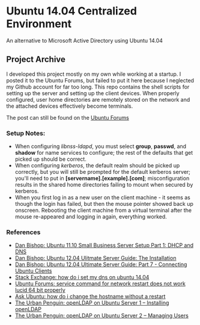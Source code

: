 # Ubuntu 14.04 Centralized Environment

An alternative to Microsoft Active Directory using Ubuntu 14.04

## Project Archive

I developed this project mostly on my own while working at a startup. I posted it to the Ubuntu Forums, but failed to put it here because I neglected my Github account for far too long. This repo contains the shell scripts for setting up the server and setting up the client devices. When properly configured, user home directories are remotely stored on the network and the attached devices effectively become terminals.

The post can still be found on the [Ubuntu Forums](https://ubuntuforums.org/showthread.php?t=2246705&page=4&p=13188765#post13188765)

### Setup Notes:

* When configuring *libnss-ldapd*, you must select **group**, **passwd**, and **shadow** for name services to configure; the rest of the defaults that get picked up should be correct.
* When configuring *kerberos*, the default realm should be picked up correctly, but you will still be prompted for the default kerberos server; you'll need to put in **[servername].[example].[com]**; misconfiguration results in the shared home directories failing to mount when secured by kerberos. 
* When you first log in as a new user on the client machine - it seems as though the login has failed, but then the mouse pointer showed back up onscreen. Rebooting the client machine from a virtual terminal after the mouse re-appeared and logging in again, everything worked.

### References
* [Dan Bishop: Ubuntu 11.10 Small Business Server Setup Part 1: DHCP and DNS](http://www.danbishop.org/2011/10/29/ubuntu-11-10-sbs-small-business-server-setup-part-1-%E2%80%93-dhcp-and-dns/#part-1-dhcp-and-dns)
* [Dan Bishop: Ubuntu 12.04 Ulitmate Server Guide: The Installation](http://www.danbishop.org/2012/06/02/ubuntu-12-04-ultimate-server-guide/#the-installation)
* [Dan Bishop: Ubuntu 12.04 Ultimate Server Guide: Part 7 - Connecting Ubuntu Clients](http://www.danbishop.org/2012/06/02/ubuntu-12-04-ultimate-server-guide/7/#part7-connecting-ubuntu-clients)
* [Stack Exchange: how do i set my dns on ubuntu 14.04](http://unix.stackexchange.com/questions/128220/how-do-i-set-my-dns-on-ubuntu-14-04)
* [Ubuntu Forums: service command for network restart does not work lucid 64 bit properly](http://ubuntuforums.org/showthread.php?t=1706192)
* [Ask Ubuntu: how do i change the hostname without a restart](http://askubuntu.com/questions/87665/how-do-i-change-the-hostname-without-a-restart)
* [The Urban Penguin: openLDAP on Ubuntu Server 1 – Installing openLDAP](http://theurbanpenguin.com/wp/?p=347)
* [The Urban Penguin: openLDAP on Ubuntu Server 2 – Managing Users](http://theurbanpenguin.com/wp/?p=367)
